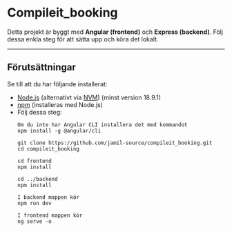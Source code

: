 # Compileit_booking

Detta projekt är byggt med **Angular (frontend)** och **Express (backend)**. Följ dessa enkla steg för att sätta upp och köra det lokalt.

---

## Förutsättningar

Se till att du har följande installerat:
- [Node.js](https://nodejs.org/) (alternativt via [NVM](https://github.com/coreybutler/nvm-windows)) (minst version 18.9.1)
- [npm](https://www.npmjs.com/) (installeras med Node.js)
- Följ dessa steg:
  ```
  Om du inte har Angular CLI installera det med kommandot
  npm install -g @angular/cli

  git clone https://github.com/jamil-source/compileit_booking.git
  cd compileit_booking

  cd frontend
  npm install

  cd ../backend
  npm install

  I backend mappen kör
  npm run dev

  I frontend mappen kör
  ng serve -o

